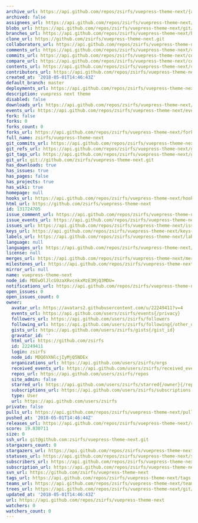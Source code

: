 ```yaml
---
archive_url: https://api.github.com/repos/zsirfs/vuepress-theme-next/{archive_format}{/ref}
archived: false
assignees_url: https://api.github.com/repos/zsirfs/vuepress-theme-next/assignees{/user}
blobs_url: https://api.github.com/repos/zsirfs/vuepress-theme-next/git/blobs{/sha}
branches_url: https://api.github.com/repos/zsirfs/vuepress-theme-next/branches{/branch}
clone_url: https://github.com/zsirfs/vuepress-theme-next.git
collaborators_url: https://api.github.com/repos/zsirfs/vuepress-theme-next/collaborators{/collaborator}
comments_url: https://api.github.com/repos/zsirfs/vuepress-theme-next/comments{/number}
commits_url: https://api.github.com/repos/zsirfs/vuepress-theme-next/commits{/sha}
compare_url: https://api.github.com/repos/zsirfs/vuepress-theme-next/compare/{base}...{head}
contents_url: https://api.github.com/repos/zsirfs/vuepress-theme-next/contents/{+path}
contributors_url: https://api.github.com/repos/zsirfs/vuepress-theme-next/contributors
created_at: '2018-05-01T14:46:43Z'
default_branch: master
deployments_url: https://api.github.com/repos/zsirfs/vuepress-theme-next/deployments
description: vuepress next theme
disabled: false
downloads_url: https://api.github.com/repos/zsirfs/vuepress-theme-next/downloads
events_url: https://api.github.com/repos/zsirfs/vuepress-theme-next/events
fork: false
forks: 0
forks_count: 0
forks_url: https://api.github.com/repos/zsirfs/vuepress-theme-next/forks
full_name: zsirfs/vuepress-theme-next
git_commits_url: https://api.github.com/repos/zsirfs/vuepress-theme-next/git/commits{/sha}
git_refs_url: https://api.github.com/repos/zsirfs/vuepress-theme-next/git/refs{/sha}
git_tags_url: https://api.github.com/repos/zsirfs/vuepress-theme-next/git/tags{/sha}
git_url: git://github.com/zsirfs/vuepress-theme-next.git
has_downloads: true
has_issues: true
has_pages: false
has_projects: true
has_wiki: true
homepage: null
hooks_url: https://api.github.com/repos/zsirfs/vuepress-theme-next/hooks
html_url: https://github.com/zsirfs/vuepress-theme-next
id: 131724705
issue_comment_url: https://api.github.com/repos/zsirfs/vuepress-theme-next/issues/comments{/number}
issue_events_url: https://api.github.com/repos/zsirfs/vuepress-theme-next/issues/events{/number}
issues_url: https://api.github.com/repos/zsirfs/vuepress-theme-next/issues{/number}
keys_url: https://api.github.com/repos/zsirfs/vuepress-theme-next/keys{/key_id}
labels_url: https://api.github.com/repos/zsirfs/vuepress-theme-next/labels{/name}
language: null
languages_url: https://api.github.com/repos/zsirfs/vuepress-theme-next/languages
license: null
merges_url: https://api.github.com/repos/zsirfs/vuepress-theme-next/merges
milestones_url: https://api.github.com/repos/zsirfs/vuepress-theme-next/milestones{/number}
mirror_url: null
name: vuepress-theme-next
node_id: MDEwOlJlcG9zaXRvcnkxMzE3MjQ3MDU=
notifications_url: https://api.github.com/repos/zsirfs/vuepress-theme-next/notifications{?since,all,participating}
open_issues: 0
open_issues_count: 0
owner:
  avatar_url: https://avatars2.githubusercontent.com/u/22249411?v=4
  events_url: https://api.github.com/users/zsirfs/events{/privacy}
  followers_url: https://api.github.com/users/zsirfs/followers
  following_url: https://api.github.com/users/zsirfs/following{/other_user}
  gists_url: https://api.github.com/users/zsirfs/gists{/gist_id}
  gravatar_id: ''
  html_url: https://github.com/zsirfs
  id: 22249411
  login: zsirfs
  node_id: MDQ6VXNlcjIyMjQ5NDEx
  organizations_url: https://api.github.com/users/zsirfs/orgs
  received_events_url: https://api.github.com/users/zsirfs/received_events
  repos_url: https://api.github.com/users/zsirfs/repos
  site_admin: false
  starred_url: https://api.github.com/users/zsirfs/starred{/owner}{/repo}
  subscriptions_url: https://api.github.com/users/zsirfs/subscriptions
  type: User
  url: https://api.github.com/users/zsirfs
private: false
pulls_url: https://api.github.com/repos/zsirfs/vuepress-theme-next/pulls{/number}
pushed_at: '2018-05-01T14:46:44Z'
releases_url: https://api.github.com/repos/zsirfs/vuepress-theme-next/releases{/id}
score: 19.830711
size: 0
ssh_url: git@github.com:zsirfs/vuepress-theme-next.git
stargazers_count: 0
stargazers_url: https://api.github.com/repos/zsirfs/vuepress-theme-next/stargazers
statuses_url: https://api.github.com/repos/zsirfs/vuepress-theme-next/statuses/{sha}
subscribers_url: https://api.github.com/repos/zsirfs/vuepress-theme-next/subscribers
subscription_url: https://api.github.com/repos/zsirfs/vuepress-theme-next/subscription
svn_url: https://github.com/zsirfs/vuepress-theme-next
tags_url: https://api.github.com/repos/zsirfs/vuepress-theme-next/tags
teams_url: https://api.github.com/repos/zsirfs/vuepress-theme-next/teams
trees_url: https://api.github.com/repos/zsirfs/vuepress-theme-next/git/trees{/sha}
updated_at: '2018-05-01T14:46:43Z'
url: https://api.github.com/repos/zsirfs/vuepress-theme-next
watchers: 0
watchers_count: 0
---
```

